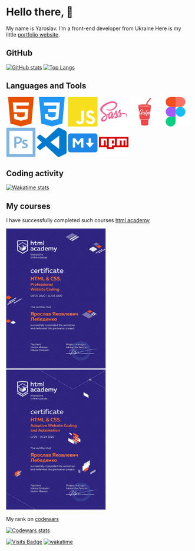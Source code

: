 # Hello there, 👋

My&nbsp;name is&nbsp;Yaroslav. I&rsquo;m a&nbsp;front-end developer from Ukraine
Here is my little [portfolio&nbsp;website](https://nailheart.github.io/).

## GitHub

<a href="https://github.com/anuraghazra/github-readme-stats"><img height="195" src="https://github-readme-stats.vercel.app/api?username=Nailheart&show_icons=true&theme=tokyonight&hide_rank=true&hide_border=true&custom_title=GitHub%20Stats" alt="GitHub stats"></a>
<a href="https://github.com/anuraghazra/github-readme-stats"><img height="195" src="https://github-readme-stats.vercel.app/api/top-langs/?username=Nailheart&layout=compact&theme=tokyonight&hide_border=true&langs_count=6" alt="Top Langs"></a>

## Languages and Tools

[![HTML5](img/html5.svg)](https://www.w3.org/html/)
[![CSS3](img/css3.svg)](https://www.w3.org/Style/CSS/)
[![JavaScript](img/js.svg)](https://developer.mozilla.org/en-US/docs/Web/JavaScript/)
[![Sass](img/sass.svg)](https://sass-lang.com/)
[![Gulp](img/gulp.svg)](https://gulpjs.com/)
[![Figma](img/figma.svg)](https://www.figma.com/)
[![Photoshop](img/photoshop.svg)](https://www.photoshop.com/en/)
[![Visual Studio Code](img/vscode.svg)](https://code.visualstudio.com/)
[![Markdown](img/markdown.svg)](https://github.com/adam-p/markdown-here/wiki/Markdown-Cheatsheet)
[![npm](img/npm.svg)](https://www.npmjs.com/)

## Coding activity

[![Wakatime stats](https://github-readme-stats.vercel.app/api/wakatime?username=Nailheart&theme=tokyonight&hide_border=true&langs_count=5)](https://wakatime.com/@Nailheart)

## My courses

I have successfully completed such courses
[html academy](https://htmlacademy.ru/profile/id377731)

<a class="certificate-link" href="https://assets.htmlacademy.ru/certificates/intensive/163/377731.pdf?1610699754"><img src="certificate/static-en.jpg" width="270" height="380"></a>
<a class="certificate-link" href="https://assets.htmlacademy.ru/certificates/intensive/165/377731.pdf?1610699688"><img src="certificate/adaptive-en.jpg" width="270" height="380"></a>

My rank on [codewars](https://www.codewars.com/users/Nailheart)

[![Codewars stats](https://www.codewars.com/users/Nailheart/badges/large)](https://www.codewars.com/users/Nailheart)

[![Visits Badge](https://badges.pufler.dev/visits/Nailheart/Nailheart)](https://github.com/Nailheart)
[![wakatime](https://wakatime.com/badge/user/6e2dd1b4-523c-4f5a-9937-1d51f01cd510.svg)](https://wakatime.com/@6e2dd1b4-523c-4f5a-9937-1d51f01cd510)
